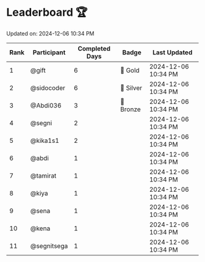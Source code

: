 # Leaderboard 🏆

Updated on: 2024-12-06 10:34 PM

| Rank | Participant       | Completed Days | Badge      | Last Updated         |
|------|-------------------|----------------|------------|----------------------|
| 1    | @gift             | 6              | 🏅 Gold     | 2024-12-06 10:34 PM |
| 2    | @sidocoder        | 6              | 🥈 Silver   | 2024-12-06 10:34 PM |
| 3    | @Abdi036          | 3              | 🥉 Bronze   | 2024-12-06 10:34 PM |
| 4    | @segni            | 2              |            | 2024-12-06 10:34 PM |
| 5    | @kika1s1          | 2              |            | 2024-12-06 10:34 PM |
| 6    | @abdi             | 1              |            | 2024-12-06 10:34 PM |
| 7    | @tamirat          | 1              |            | 2024-12-06 10:34 PM |
| 8    | @kiya             | 1              |            | 2024-12-06 10:34 PM |
| 9    | @sena             | 1              |            | 2024-12-06 10:34 PM |
| 10   | @kena             | 1              |            | 2024-12-06 10:34 PM |
| 11   | @segnitsega       | 1              |            | 2024-12-06 10:34 PM |
